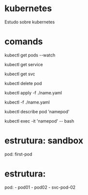 # kubernetes
Estudo sobre kubernetes

# comands
kubectl get pods --watch

kubectl get service

kubectl get svc

kubectl delete pod

kubectl apply -f ./name.yaml

kubectl -f ./name.yaml

kubectl describe pod 'namepod'

kubectl exec -it 'namepod' -- bash

# estrutura: sandbox

pod: first-pod

# estrutura: 

pod:
    - pod01
    - pod02
    - svc-pod-02